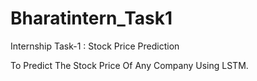  # Bharatintern_Task1

 Internship Task-1 : Stock Price Prediction

To Predict The Stock Price Of Any Company Using LSTM.
